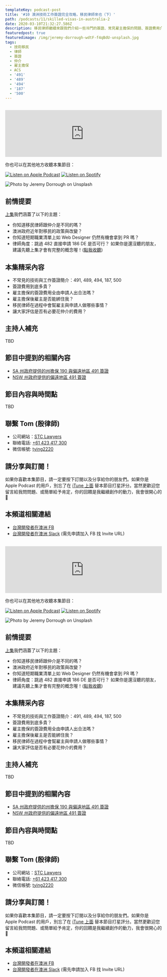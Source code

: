 ```yaml
---
templateKey: podcast-post
title: '#10 澳洲技術工作簽證完全攻略，移民律師來也（下）'
path: /podcasts/11/skilled-visas-in-australia-2
date: 2020-03-10T21:32:27.586Z
description: 移民律師繼續來跟我們介紹一些冷門的簽證、常見雇主擔保的問題、簽證費用介紹、以及他們背後幫雇主及申請者做了哪些事呢？
featuredpost: true
featuredimage: /img/jeremy-dorrough-wdtF-f4qBdU-unsplash.jpg
tags:
  - 技術移民
  - 律師
  - 簽證
  - 仲介
  - 雇主擔保
  - ACS
  - '491'
  - '489'
  - '494'
  - '187'
  - '500'
---
```

<br/>

<iframe src="https://www.listennotes.com/embedded/e/3d503075ced14aa0b8c5421cf98aa5e1/" height="150px" width="100%" style="width: 1px; min-width: 100%;" frameborder="0" scrolling="no"></iframe>

你也可以在其他地方收聽本集節目：

[![Listen on Apple Podcast](/img/apple_badge.svg)](https://podcasts.apple.com/au/podcast/11-%E6%BE%B3%E6%B4%B2%E6%8A%80%E8%A1%93%E7%B0%BD%E8%AD%89%E5%AE%8C%E5%85%A8%E6%94%BB%E7%95%A5-%E4%B8%8B/id1479619488?i=1000468029191)
[![Listen on Spotify](/img/spotify-badge-165x40.svg)](https://open.spotify.com/episode/4FnOz7Qv0ZkeZqhns9LgJI)

![Photo by Jeremy Dorrough on Unsplash](/img/jeremy-dorrough-wdtF-f4qBdU-unsplash.jpg "封面照 - 澳洲護照")

## 前情提要
[上集](https://flycoder.io/podcasts/10/skilled-visas-in-australia-1)我們涵蓋了以下的主題：
- 你知道移民律師跟仲介是不同的嗎？
- 澳洲政府近年對移民的政策與改變？
- 你知道短期職業清單上如 Web Designer 仍然有機會拿到 PR 嗎？
- 律師角度：跳過 482 直接申請 186 DE 是否可行？
如果你是還沒聽的朋友，建議先聽上集才會有完整的概念喔！([點我收聽](https://flycoder.io/podcasts/10/skilled-visas-in-australia-1))

## 本集精采內容
- 不常見的技術與工作簽證簡介：491, 489, 494, 187, 500
- 簽證費用到底多貴？
- 雇主擔保的簽證費用全由申請人出合法嗎？
- 雇主擔保後雇主是否能綁住我？
- 移民律師在過程中會幫雇主與申請人做哪些事情？
- 讓大家評估是否有必要花仲介的費用？

## 主持人補充
TBD

## 節目中提到的相關內容
- [SA 州政府提供的州擔保 190 與偏遠地區 491 簽證](https://www.migration.sa.gov.au/skilled-migrants/skilled-visa-options)
- [NSW 州政府提供的偏遠地區 491 簽證](https://www.business.nsw.gov.au/live-and-work-in-nsw/visas-and-immigration/skilled-work-regional-visa-subclass-491)

## 節目內容與時間點
TBD

## 聯繫 Tom (殷律師)
* 公司網站：[STC Lawyers](http://www.stc-lawyers.com.cn/index.php) 
* 聯絡電話: [+61 423 417 300](tel://+61-423-417-300)
* 微信帳號: [tying2220](weixin://typing2220)

## 請分享與訂閱！
如果你喜歡本集節目，請一定要按下訂閱以及分享給你的朋友們。如果你是 Apple Podcast 的用戶，別忘了在 [iTune 上面](https://podcasts.apple.com/au/podcast/flycoder-%E9%A3%9B%E8%A1%8C%E9%96%8B%E7%99%BC%E8%80%85/id1479619488) 替本節目打星評分。當然更歡迎您留言給我問問題、或簡單給予肯定，你的回饋是我繼續創作的動力，我會很開心的 🙏

## 本頻道相關連結
* [台灣開發者在澳洲 FB](https://www.facebook.com/groups/1093925090649556)
* [台灣開發者在澳洲 Slack](https://app.slack.com/client/T775H1ELC/CP0UDEJH0) (需先申請加入 FB 找 Invite URL)
<br/>

<iframe src="https://www.listennotes.com/embedded/e/3d503075ced14aa0b8c5421cf98aa5e1/" height="150px" width="100%" style="width: 1px; min-width: 100%;" frameborder="0" scrolling="no"></iframe>

你也可以在其他地方收聽本集節目：

[![Listen on Apple Podcast](/img/apple_badge.svg)](https://podcasts.apple.com/au/podcast/11-%E6%BE%B3%E6%B4%B2%E6%8A%80%E8%A1%93%E7%B0%BD%E8%AD%89%E5%AE%8C%E5%85%A8%E6%94%BB%E7%95%A5-%E4%B8%8B/id1479619488?i=1000468029191)
[![Listen on Spotify](/img/spotify-badge-165x40.svg)](https://open.spotify.com/episode/4FnOz7Qv0ZkeZqhns9LgJI)

![Photo by Jeremy Dorrough on Unsplash](/img/jeremy-dorrough-wdtF-f4qBdU-unsplash.jpg "封面照 - 澳洲護照")

## 前情提要
[上集](https://flycoder.io/podcasts/10/skilled-visas-in-australia-1)我們涵蓋了以下的主題：
- 你知道移民律師跟仲介是不同的嗎？
- 澳洲政府近年對移民的政策與改變？
- 你知道短期職業清單上如 Web Designer 仍然有機會拿到 PR 嗎？
- 律師角度：跳過 482 直接申請 186 DE 是否可行？
如果你是還沒聽的朋友，建議先聽上集才會有完整的概念喔！([點我收聽](https://flycoder.io/podcasts/10/skilled-visas-in-australia-1))

## 本集精采內容
- 不常見的技術與工作簽證簡介：491, 489, 494, 187, 500
- 簽證費用到底多貴？
- 雇主擔保的簽證費用全由申請人出合法嗎？
- 雇主擔保後雇主是否能綁住我？
- 移民律師在過程中會幫雇主與申請人做哪些事情？
- 讓大家評估是否有必要花仲介的費用？

## 主持人補充
TBD

## 節目中提到的相關內容
- [SA 州政府提供的州擔保 190 與偏遠地區 491 簽證](https://www.migration.sa.gov.au/skilled-migrants/skilled-visa-options)
- [NSW 州政府提供的偏遠地區 491 簽證](https://www.business.nsw.gov.au/live-and-work-in-nsw/visas-and-immigration/skilled-work-regional-visa-subclass-491)

## 節目內容與時間點
TBD

## 聯繫 Tom (殷律師)
* 公司網站：[STC Lawyers](http://www.stc-lawyers.com.cn/index.php) 
* 聯絡電話: [+61 423 417 300](tel://+61-423-417-300)
* 微信帳號: [tying2220](weixin://typing2220)

## 請分享與訂閱！
如果你喜歡本集節目，請一定要按下訂閱以及分享給你的朋友們。如果你是 Apple Podcast 的用戶，別忘了在 [iTune 上面](https://podcasts.apple.com/au/podcast/flycoder-%E9%A3%9B%E8%A1%8C%E9%96%8B%E7%99%BC%E8%80%85/id1479619488) 替本節目打星評分。當然更歡迎您留言給我問問題、或簡單給予肯定，你的回饋是我繼續創作的動力，我會很開心的 🙏

## 本頻道相關連結
* [台灣開發者在澳洲 FB](https://www.facebook.com/groups/1093925090649556)
* [台灣開發者在澳洲 Slack](https://app.slack.com/client/T775H1ELC/CP0UDEJH0) (需先申請加入 FB 找 Invite URL)
